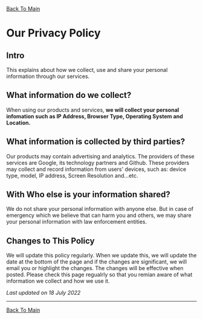 <a href="https://github.com/CartimDraluc/Cartimpedia/blob/main/README.md">Back To Main</a>

# Our Privacy Policy

## Intro

This explains about how we collect, use and share your personal information through our services.

## What information do we collect?

When using our products and services, **we will collect your personal infomation such as IP Address, Browser Type, Operating System and Location.**

## What information is collected by third parties?

Our products may contain advertising and analytics. The providers of these services are Google, its technology partners and Github. These providers may collect and record information from users' devices, such as: device type, model, IP address, Screen Resolution and...etc.

## With Who else is your information shared?

We do not share your personal information with anyone else.
But in case of emergency which we believe that can harm you and others, we may share your personal information with law enforcement entities.

<!--## Why we collect your personal information?

- To contact you. - We use your information to contact your about important products or changes to the Policy-->

## Changes to This Policy

We will update this policy regularly. When we update this, we will update the date at the bottom of the page and if the changes are significant, we will email you or highlight the changes. The changes will be effective when posted. Please check this page regualrly so that you remian aware of what information we collect and how we use it.



*Last updated on 18 July 2022*
<hr>

<a href="https://github.com/CartimDraluc/Cartimpedia/blob/main/README.md">Back To Main</a>

